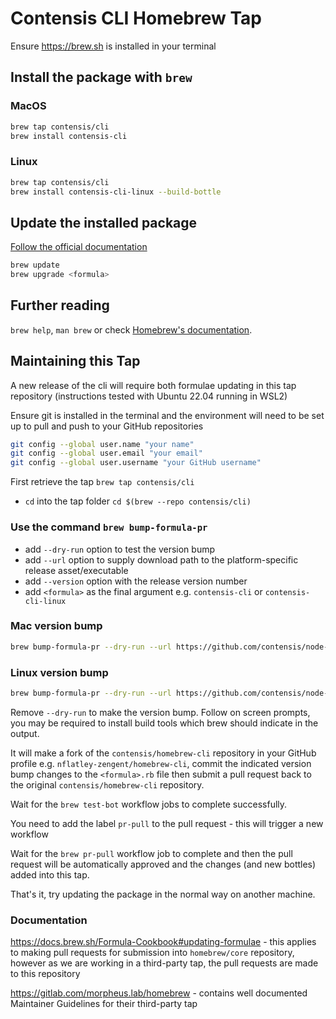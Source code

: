 # Contensis CLI Homebrew Tap

Ensure https://brew.sh is installed in your terminal

## Install the package with `brew`

### MacOS

```sh
brew tap contensis/cli
brew install contensis-cli
```

### Linux

```sh
brew tap contensis/cli
brew install contensis-cli-linux --build-bottle
```

## Update the installed package

[Follow the official documentation](https://docs.brew.sh/FAQ#how-do-i-update-my-local-packages)

```sh
brew update
brew upgrade <formula>
```

## Further reading

`brew help`, `man brew` or check [Homebrew's documentation](https://docs.brew.sh).

## Maintaining this Tap

A new release of the cli will require both formulae updating in this tap repository (instructions tested with Ubuntu 22.04 running in WSL2)

Ensure git is installed in the terminal and the environment will need to be set up to pull and push to your GitHub repositories

```sh
git config --global user.name "your name"
git config --global user.email "your email"
git config --global user.username "your GitHub username"
```

First retrieve the tap `brew tap contensis/cli`

- `cd` into the tap folder `cd $(brew --repo contensis/cli)`

### Use the command `brew bump-formula-pr`

- add `--dry-run` option to test the version bump
- add `--url` option to supply download path to the platform-specific release asset/executable
- add `--version` option with the release version number
- add `<formula>` as the final argument e.g. `contensis-cli` or `contensis-cli-linux`

### Mac version bump

```sh
brew bump-formula-pr --dry-run --url https://github.com/contensis/node-cli/releases/download/v{$VERSION}/contensis-cli-mac contensis-cli
```

### Linux version bump

```sh
brew bump-formula-pr --dry-run --url https://github.com/contensis/node-cli/releases/download/v{$VERSION}/contensis-cli-linux contensis-cli-linux
```

Remove `--dry-run` to make the version bump. Follow on screen prompts, you may be required to install build tools which brew should indicate in the output.

It will make a fork of the `contensis/homebrew-cli` repository in your GitHub profile e.g. `nflatley-zengent/homebrew-cli`, commit the indicated version bump changes to the `<formula>.rb` file then submit a pull request back to the original `contensis/homebrew-cli` repository.

Wait for the `brew test-bot` workflow jobs to complete successfully.

You need to add the label `pr-pull` to the pull request - this will trigger a new workflow

Wait for the `brew pr-pull` workflow job to complete and then the pull request will be automatically approved and the changes (and new bottles) added into this tap.

That's it, try updating the package in the normal way on another machine.

### Documentation

https://docs.brew.sh/Formula-Cookbook#updating-formulae - this applies to making pull requests for submission into `homebrew/core` repository, however as we are working in a third-party tap, the pull requests are made to this repository

https://gitlab.com/morpheus.lab/homebrew - contains well documented Maintainer Guidelines for their third-party tap

